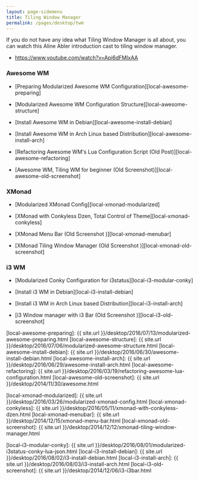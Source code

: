 ```yaml
---
layout: page-sidemenu
title: Tiling Window Manager
permalink: /pages/desktop/twm
---
```


If you do not have any idea what Tiling Window Manager is all about,
you can watch this Aline Abler introduction cast to tiling window manager.

*	<https://www.youtube.com/watch?v=Api6dFMlxAA>

### Awesome WM

*	[Preparing Modularized Awesome WM Configuration][local-awesome-preparing]

*	[Modularized Awesome WM Configuration Structure][local-awesome-structure]

*	[Install Awesome WM in Debian][local-awesome-install-debian]

*	[Install Awesome WM in Arch Linux based Distribution][local-awesome-install-arch]

*	[Refactoring Awesome WM's Lua Configuration Script (Old Post)][local-awesome-refactoring]

*	[Awesome WM, Tiling WM for beginner (Old Screenshot)][local-awesome-old-screenshot]
 
### XMonad

*	[Modularized XMonad Config][local-xmonad-modularized]

*	[XMonad with Conkyless Dzen, Total Control of Theme][local-xmonad-conkyless]

*	[XMonad Menu Bar (Old Screenshot )][local-xmonad-menubar]

*	[XMonad Tiling Window Manager (Old Screenshot )][local-xmonad-old-screenshot]

### i3 WM

*	[Modularized Conky Configuration for i3status][local-i3-modular-conky]

*	[Install i3 WM in Debian][local-i3-install-debian]

*	[Install i3 WM in Arch Linux based Distribution][local-i3-install-arch]

*	[i3 Window manager with i3 Bar (Old Screenshot )][local-i3-old-screenshot]

[//]: <> ( -- -- -- links below -- -- -- )

[local-awesome-preparing]:      {{ site.url }}/desktop/2016/07/13/modularized-awesome-preparing.html 
[local-awesome-structure]:      {{ site.url }}/desktop/2016/07/06/modularized-awesome-structure.html
[local-awesome-install-debian]: {{ site.url }}/desktop/2016/06/30/awesome-install-debian.html 
[local-awesome-install-arch]:   {{ site.url }}/desktop/2016/06/29/awesome-install-arch.html
[local-awesome-refactoring]:    {{ site.url }}/desktop/2016/03/19/refactoring-awesome-lua-configuration.html
[local-awesome-old-screenshot]: {{ site.url }}/desktop/2014/11/30/awesome.html

[local-xmonad-modularized]:    {{ site.url }}/desktop/2016/03/26/modularized-xmonad-config.html
[local-xmonad-conkyless]:      {{ site.url }}/desktop/2016/05/11/xmonad-with-conkyless-dzen.html
[local-xmonad-menubar]:        {{ site.url }}/desktop/2014/12/15/xmonad-menu-bar.html
[local-xmonad-old-screenshot]: {{ site.url }}/desktop/2014/12/12/xmonad-tiling-window-manager.html

[local-i3-modular-conky]:  {{ site.url }}/desktop/2016/08/01/modularized-i3status-conky-lua-json.html
[local-i3-install-debian]: {{ site.url }}/desktop/2016/08/02/i3-install-debian.html
[local-i3-install-arch]:   {{ site.url }}/desktop/2016/08/03/i3-install-arch.html
[local-i3-old-screenshot]: {{ site.url }}/desktop/2014/12/06/i3-i3bar.html

